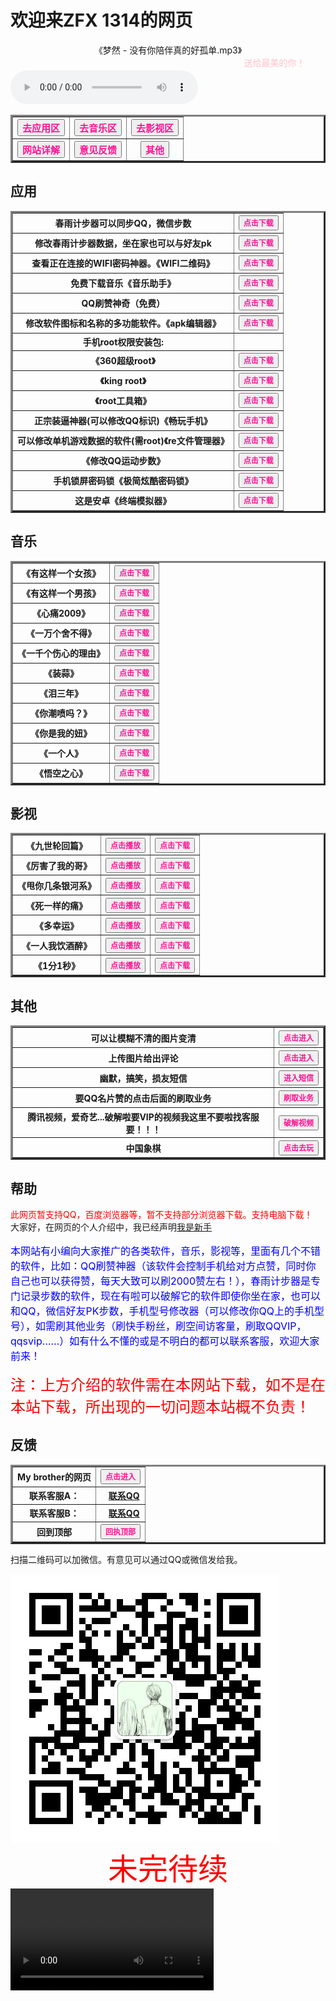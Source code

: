 <!--
<html>  
<body>  
    <canvas id="can" width="400" height="400" style="background: Black"></canvas>  
    <script>  
        var sn = [ 42, 41 ], dz = 43, fx = 1, n, ctx = document.getElementById("can").getContext("2d");  
        function draw(t, c) {  
            ctx.fillStyle = c;  
            ctx.fillRect(t % 20 * 20 + 1, ~~(t / 20) * 20 + 1, 18, 18);  
        }  
        document.onkeydown = function(e) {  
            fx = sn[1] - sn[0] == (n = [ -1, -20, 1, 20 ][(e || event).keyCode - 37] || fx) ? fx : n  
        };  
        !function() {  
            sn.unshift(n = sn[0] + fx);  
            if (sn.indexOf(n, 1) > 0 || n<0||n>399 || fx == 1 && n % 20 == 0 || fx == -1 && n % 20 == 19)  
                return alert("游戏结束");  
            draw(n, "Lime");  
            if (n == dz) {  
                while (sn.indexOf(dz = ~~(Math.random() * 400)) >= 0);  
                draw(dz, "Yellow");  
            } else  
                draw(sn.pop(), "Black");  
                setTimeout(arguments.callee, 130);  
        }();  
    </script>  
</body>  
</html>
-->


<h1>欢迎来ZFX 1314的网页</h1>
<!--
<body bgcolor="pink"></body>
-->
<body background="img/jpg/1515284947513.jpeg">







<center>《梦然 - 没有你陪伴真的好孤单.mp3》<marquee><font color="pink">送给最美的你！</font></marquee></center>
<div class="post-preview">
<audio controls="controls" bgcolor="pink" height="100" width="100">  <source src="img/music/梦然 - 没有你陪伴真的好孤单.mp3" type="audio/mp3"></audio>



<center>
<table border="3" >
<tr>
<th><a href="#C1"><BODY><form onMouseOver="change('#000000')" onMouseOut="change('#0000FF')">
<input type="button" name="Button" class="thisclass" value="去应用区" onMouseOver="this.style.color='Select:'" onMouseOut="this.style.color='#FFFF00'" onMouseDown="this.style.color='#0000FF'" style="color:#FF1493; font-family:宋体; font-weight:bold; font-size:15px;" onClick="jumpto2">
</form></BODY>
</a></th>
<th><a href="#C2"><BODY><form onMouseOver="change('#000000')" onMouseOut="change('#0000FF')">
<input type="button" name="Button" class="thisclass" value="去音乐区" onMouseOver="this.style.color='Select:'" onMouseOut="this.style.color='#FFFF00'" onMouseDown="this.style.color='#0000FF'" style="color:#FF1493; font-family:宋体; font-weight:bold; font-size:15px;" onClick="jumpto2">
</form></BODY></a></th>
<th><a href="#C3"><BODY><form onMouseOver="change('#000000')" onMouseOut="change('#0000FF')">
<input type="button" name="Button" class="thisclass" value="去影视区" onMouseOver="this.style.color='Select:'" onMouseOut="this.style.color='#FFFF00'" onMouseDown="this.style.color='#0000FF'" style="color:#FF1493; font-family:宋体; font-weight:bold; font-size:15px;" onClick="jumpto2">
</form></BODY></a></th>
</tr>
<tr>
<th><a href="#C4"><BODY><form onMouseOver="change('#000000')" onMouseOut="change('#0000FF')">
<input type="button" name="Button" class="thisclass" value="网站详解" onMouseOver="this.style.color='Select:'" onMouseOut="this.style.color='#FFFF00'" onMouseDown="this.style.color='#0000FF'" style="color:#FF1493; font-family:宋体; font-weight:bold; font-size:15px;" onClick="jumpto2">
</form></BODY></a></th>
<th><a href="#C5"><BODY><form onMouseOver="change('#000000')" onMouseOut="change('#0000FF')">
<input type="button" name="Button" class="thisclass" value="意见反馈" onMouseOver="this.style.color='Select:'" onMouseOut="this.style.color='#FFFF00'" onMouseDown="this.style.color='#0000FF'" style="color:#FF1493; font-family:宋体; font-weight:bold; font-size:15px;" onClick="jumpto2">
</form></BODY></a></th>
<th><a href="#C6"><BODY><form onMouseOver="change('#000000')" onMouseOut="change('#0000FF')">
<input type="button" name="Button" class="thisclass" value="其他" onMouseOver="this.style.color='Select:'" onMouseOut="this.style.color='#FFFF00'" onMouseDown="this.style.color='#0000FF'" style="color:#FF1493; font-family:宋体; font-weight:bold; font-size:15px;" onClick="jumpto2">
</form></BODY></a></th>
</tr>
</table>
</center>  

<a name="C1"><h2>应用</h2></a>
<center>
<table border="3" >
<tr>
<th>春雨计步器可以同步QQ，微信步数</th>
<th><a href="img/春雨计步器_2.3.0.apk"><BODY><form onMouseOver="change('#000000')" onMouseOut="change('#0000FF')">
<input type="button" name="Button" class="thisclass" value="点击下载" onMouseOver="this.style.color='Select:'" onMouseOut="this.style.color='#FFFF00'" onMouseDown="this.style.color='#0000FF'" style="color:#FF1493; font-family:宋体; font-weight:bold; font-size:12px;" onClick="jumpto2">
</form></BODY></a></th>
</tr>
<tr>
<th>修改春雨计步器数据，坐在家也可以与好友pk</th>
<th><a href="img/春雨步数修改器_1.0.apk"><BODY><form onMouseOver="change('#000000')" onMouseOut="change('#0000FF')">
<input type="button" name="Button" class="thisclass" value="点击下载" onMouseOver="this.style.color='Select:'" onMouseOut="this.style.color='#FFFF00'" onMouseDown="this.style.color='#0000FF'" style="color:#FF1493; font-family:宋体; font-weight:bold; font-size:12px;" onClick="jumpto2">
</form></BODY></a></th>
</tr>
<tr>
<th>查看正在连接的WIFI密码神器。《WIFI二维码》</th>
<th><a href="img/com.eoe.wifishare.apk"><BODY><form onMouseOver="change('#000000')" onMouseOut="change('#0000FF')">
<input type="button" name="Button" class="thisclass" value="点击下载" onMouseOver="this.style.color='Select:'" onMouseOut="this.style.color='#FFFF00'" onMouseDown="this.style.color='#0000FF'" style="color:#FF1493; font-family:宋体; font-weight:bold; font-size:12px;" onClick="jumpto2">
</form></BODY></a></th>
</tr>
<tr>
<th>免费下载音乐《音乐助手》</th>
<th><a href="img/音乐助手_1.2.5.3.apk"><BODY><form onMouseOver="change('#000000')" onMouseOut="change('#0000FF')">
<input type="button" name="Button" class="thisclass" value="点击下载" onMouseOver="this.style.color='Select:'" onMouseOut="this.style.color='#FFFF00'" onMouseDown="this.style.color='#0000FF'" style="color:#FF1493; font-family:宋体; font-weight:bold; font-size:12px;" onClick="jumpto2">
</form></BODY></a></th>
</tr>
<tr>
<th>QQ刷赞神奇（免费）</th>
<th><a href="img/名片点点_1.4.6.apk"><BODY><form onMouseOver="change('#000000')" onMouseOut="change('#0000FF')">
<input type="button" name="Button" class="thisclass" value="点击下载" onMouseOver="this.style.color='Select:'" onMouseOut="this.style.color='#FFFF00'" onMouseDown="this.style.color='#0000FF'" style="color:#FF1493; font-family:宋体; font-weight:bold; font-size:12px;" onClick="jumpto2">
</form></BODY></a></th>
</tr>
	
<tr>
<th>修改软件图标和名称的多功能软件。《apk编辑器》</th>
<th><a href="img/apk_editor_pro.apk"><BODY><form onMouseOver="change('#000000')" onMouseOut="change('#0000FF')">
<input type="button" name="Button" class="thisclass" value="点击下载" onMouseOver="this.style.color='Select:'" onMouseOut="this.style.color='#FFFF00'" onMouseDown="this.style.color='#0000FF'" style="color:#FF1493; font-family:宋体; font-weight:bold; font-size:12px;" onClick="jumpto2">
</form></BODY></a></th>
</tr>

<tr>
<th>手机root权限安装包:</th>
<th></th>
</tr>

<tr>
<th>《360超级root》</th>
<th><a href="img/com.qihoo.permmgr_8.0.1.1_liqucn.com.apk"><BODY><form onMouseOver="change('#000000')" onMouseOut="change('#0000FF')">
<input type="button" name="Button" class="thisclass" value="点击下载" onMouseOver="this.style.color='Select:'" onMouseOut="this.style.color='#FFFF00'" onMouseDown="this.style.color='#0000FF'" style="color:#FF1493; font-family:宋体; font-weight:bold; font-size:12px;" onClick="jumpto2">
</form></BODY></a></th>
</tr>

<tr>
<th>《king root》</th>
<th><a href="img/KingRoot-一键权限获取，授权管理.apk"><BODY><form onMouseOver="change('#000000')" onMouseOut="change('#0000FF')">
<input type="button" name="Button" class="thisclass" value="点击下载" onMouseOver="this.style.color='Select:'" onMouseOut="this.style.color='#FFFF00'" onMouseDown="this.style.color='#0000FF'" style="color:#FF1493; font-family:宋体; font-weight:bold; font-size:12px;" onClick="jumpto2">
</form></BODY></a></th>
</tr>

<tr>
<th>《root工具箱》</th>
<th><a href="img/RootEssentials_downcc.apk"><BODY><form onMouseOver="change('#000000')" onMouseOut="change('#0000FF')">
<input type="button" name="Button" class="thisclass" value="点击下载" onMouseOver="this.style.color='Select:'" onMouseOut="this.style.color='#FFFF00'" onMouseDown="this.style.color='#0000FF'" style="color:#FF1493; font-family:宋体; font-weight:bold; font-size:12px;" onClick="jumpto2">
</form></BODY></a></th>
</tr>

<tr>
<th>正宗装逼神器(可以修改QQ标识)《畅玩手机》</th>
<th><a href="img/1788510.apk"><BODY><form onMouseOver="change('#000000')" onMouseOut="change('#0000FF')">
<input type="button" name="Button" class="thisclass" value="点击下载" onMouseOver="this.style.color='Select:'" onMouseOut="this.style.color='#FFFF00'" onMouseDown="this.style.color='#0000FF'" style="color:#FF1493; font-family:宋体; font-weight:bold; font-size:12px;" onClick="jumpto2">
</form></BODY></a></th>
</tr>

<tr>
<th>可以修改单机游戏数据的软件(需root)《re文件管理器》</th>
<th><a href="img/RE管理器 rootexplorer.apk"><BODY><form onMouseOver="change('#000000')" onMouseOut="change('#0000FF')">
<input type="button" name="Button" class="thisclass" value="点击下载" onMouseOver="this.style.color='Select:'" onMouseOut="this.style.color='#FFFF00'" onMouseDown="this.style.color='#0000FF'" style="color:#FF1493; font-family:宋体; font-weight:bold; font-size:12px;" onClick="jumpto2">
</form></BODY></a></th>
</tr>

<tr>
<th>《修改QQ运动步数》</th>
<th><a href="img/3f09c387bd23b1f609136ca0a5271862-152055-o_1bpiltb391fs0soe1fco4hn1s7sq-uid-1065.apk"><BODY><form onMouseOver="change('#000000')" onMouseOut="change('#0000FF')">
<input type="button" name="Button" class="thisclass" value="点击下载" onMouseOver="this.style.color='Select:'" onMouseOut="this.style.color='#FFFF00'" onMouseDown="this.style.color='#0000FF'" style="color:#FF1493; font-family:宋体; font-weight:bold; font-size:12px;" onClick="jumpto2">
</form></BODY></a></th>
</tr>

<tr>
<th>手机锁屏密码锁《极简炫酷密码锁》</th>
<th><a href="img/com.tpad.change.unlock.ji1jian1xuan4ku4op.apk"><BODY><form onMouseOver="change('#000000')" onMouseOut="change('#0000FF')">
<input type="button" name="Button" class="thisclass" value="点击下载" onMouseOver="this.style.color='Select:'" onMouseOut="this.style.color='#FFFF00'" onMouseDown="this.style.color='#0000FF'" style="color:#FF1493; font-family:宋体; font-weight:bold; font-size:12px;" onClick="jumpto2">
</form></BODY></a></th>
</tr>

<tr>
<th>这是安卓《终端模拟器》</th>
<th><a href="img/com.termux.apk" download="com.termux.apk"><BODY><form onMouseOver="change('#000000')" onMouseOut="change('#0000FF')">
<input type="button" name="Button" class="thisclass" value="点击下载" onMouseOver="this.style.color='Select:'" onMouseOut="this.style.color='#FFFF00'" onMouseDown="this.style.color='#0000FF'" style="color:#FF1493; font-family:宋体; font-weight:bold; font-size:12px;" onClick="jumpto2">
</form></BODY></a></th>
</tr>
	

</table>
</center>

<a name="C2"><h2>音乐</h2></a>
<table border="3" >
<tr>
<th>《有这样一个女孩》</th>
<th><a href="img/music/徐子洋、杨浩宇 - 有这样一个女孩.mp3"><BODY><form onMouseOver="change('#000000')" onMouseOut="change('#0000FF')">
<input type="button" name="Button" class="thisclass" value="点击下载" onMouseOver="this.style.color='Select:'" onMouseOut="this.style.color='#FFFF00'" onMouseDown="this.style.color='#0000FF'" style="color:#FF1493; font-family:宋体; font-weight:bold; font-size:12px;" onClick="jumpto2">
</form></BODY></a></th>

</tr>
	
<tr>
<th>《有这样一个男孩》</th>
<th><a href="img/music/网络歌手 - 有这样一个男孩 (张会玩).mp3"><BODY><form onMouseOver="change('#000000')" onMouseOut="change('#0000FF')">
<input type="button" name="Button" class="thisclass" value="点击下载" onMouseOver="this.style.color='Select:'" onMouseOut="this.style.color='#FFFF00'" onMouseDown="this.style.color='#0000FF'" style="color:#FF1493; font-family:宋体; font-weight:bold; font-size:12px;" onClick="jumpto2">
</form></BODY></a></th>

</tr>
	
<tr>
<th>《心痛2009》</th>
<th><a href="img/music/群星 - 心痛2009.mp3"><BODY><form onMouseOver="change('#000000')" onMouseOut="change('#0000FF')">
<input type="button" name="Button" class="thisclass" value="点击下载" onMouseOver="this.style.color='Select:'" onMouseOut="this.style.color='#FFFF00'" onMouseDown="this.style.color='#0000FF'" style="color:#FF1493; font-family:宋体; font-weight:bold; font-size:12px;" onClick="jumpto2">
</form></BODY></a></th>

</tr>

<tr>
<th>《一万个舍不得》</th>
<th><a href="img/music/庄心妍、祁隆 - 一万个舍不得(1).mp3"><BODY><form onMouseOver="change('#000000')" onMouseOut="change('#0000FF')">
<input type="button" name="Button" class="thisclass" value="点击下载" onMouseOver="this.style.color='Select:'" onMouseOut="this.style.color='#FFFF00'" onMouseDown="this.style.color='#0000FF'" style="color:#FF1493; font-family:宋体; font-weight:bold; font-size:12px;" onClick="jumpto2">
</form></BODY></a></th>


</tr>

<tr>
<th>《一千个伤心的理由》</th>
<th><a href="img/music/张学友 - 一千个伤心的理由.mp3"><BODY><form onMouseOver="change('#000000')" onMouseOut="change('#0000FF')">
<input type="button" name="Button" class="thisclass" value="点击下载" onMouseOver="this.style.color='Select:'" onMouseOut="this.style.color='#FFFF00'" onMouseDown="this.style.color='#0000FF'" style="color:#FF1493; font-family:宋体; font-weight:bold; font-size:12px;" onClick="jumpto2">
</form></BODY></a></th>


</tr>

<tr>
<th>《装蒜》</th>
<th><a href="img/music/蒋蒋 - 装蒜.mp3"><BODY><form onMouseOver="change('#000000')" onMouseOut="change('#0000FF')">
<input type="button" name="Button" class="thisclass" value="点击下载" onMouseOver="this.style.color='Select:'" onMouseOut="this.style.color='#FFFF00'" onMouseDown="this.style.color='#0000FF'" style="color:#FF1493; font-family:宋体; font-weight:bold; font-size:12px;" onClick="jumpto2">
</form></BODY></a></th>

</tr>

<tr>
<th>《泪三年》</th>
<th><a href="img/music/Mc阿哲 - 泪三年.mp3"><BODY><form onMouseOver="change('#000000')" onMouseOut="change('#0000FF')">
<input type="button" name="Button" class="thisclass" value="点击下载" onMouseOver="this.style.color='Select:'" onMouseOut="this.style.color='#FFFF00'" onMouseDown="this.style.color='#0000FF'" style="color:#FF1493; font-family:宋体; font-weight:bold; font-size:12px;" onClick="jumpto2">
</form></BODY></a></th>

</tr>

<tr>
<th>《你潮喷吗？》</th>
<th><a href="img/music/马天乐 - 你潮喷吗.MP3"><BODY><form onMouseOver="change('#000000')" onMouseOut="change('#0000FF')">
<input type="button" name="Button" class="thisclass" value="点击下载" onMouseOver="this.style.color='Select:'" onMouseOut="this.style.color='#FFFF00'" onMouseDown="this.style.color='#0000FF'" style="color:#FF1493; font-family:宋体; font-weight:bold; font-size:12px;" onClick="jumpto2">
</form></BODY></a></th>

</tr>

<tr>
<th>《你是我的妞》</th>
<th><a href="img/music/老猫 - 你是我的妞.mp3"><BODY><form onMouseOver="change('#000000')" onMouseOut="change('#0000FF')">
<input type="button" name="Button" class="thisclass" value="点击下载" onMouseOver="this.style.color='Select:'" onMouseOut="this.style.color='#FFFF00'" onMouseDown="this.style.color='#0000FF'" style="color:#FF1493; font-family:宋体; font-weight:bold; font-size:12px;" onClick="jumpto2">
</form></BODY></a></th>

</tr>

<tr>
<th>《一个人》</th>
<th><a href="img/music/吴靖怡 - 一个人.MP3"><BODY><form onMouseOver="change('#000000')" onMouseOut="change('#0000FF')">
<input type="button" name="Button" class="thisclass" value="点击下载" onMouseOver="this.style.color='Select:'" onMouseOut="this.style.color='#FFFF00'" onMouseDown="this.style.color='#0000FF'" style="color:#FF1493; font-family:宋体; font-weight:bold; font-size:12px;" onClick="jumpto2">
</form></BODY></a></th>
</tr>

<tr>
<th>《悟空之心》</th>
<th><a href="img/music/MC七星 - 悟空之心 [mqms].mp3"><BODY><form onMouseOver="change('#000000')" onMouseOut="change('#0000FF')">
<input type="button" name="Button" class="thisclass" value="点击下载" onMouseOver="this.style.color='Select:'" onMouseOut="this.style.color='#FFFF00'" onMouseDown="this.style.color='#0000FF'" style="color:#FF1493; font-family:宋体; font-weight:bold; font-size:12px;" onClick="jumpto2">
</form></BODY></a></th>
</tr>
</table>




<a name="C3"><h2>影视</h2></a>
<table border="3" >
<tr>
<th>《九世轮回篇》</th>
<th><a href="http://toutiao.com/group/6472225886547477005/?iid=16393968975&app=news_article&utm_source=copy_link&utm_medium=android&utm_campaign=client_share" alt="点击跳转"><BODY><form onMouseOver="change('#000000')" onMouseOut="change('#0000FF')">
<input type="button" name="Button" class="thisclass" value="点击播放" onMouseOver="this.style.color='Select:'" onMouseOut="this.style.color='#FFFF00'" onMouseDown="this.style.color='#0000FF'" style="color:#FF1493; font-family:宋体; font-weight:bold; font-size:12px;" onClick="jumpto2">
</form></BODY></a></th>
<th><a href="img/flash/九世轮回篇(KTV版)-art--MC冰鑫--art-293834d184605b8ae2a8f9fa191800e2.mp4"><BODY><form onMouseOver="change('#000000')" onMouseOut="change('#0000FF')">
<input type="button" name="Button" class="thisclass" value="点击下载" onMouseOver="this.style.color='Select:'" onMouseOut="this.style.color='#FFFF00'" onMouseDown="this.style.color='#0000FF'" style="color:#FF1493; font-family:宋体; font-weight:bold; font-size:12px;" onClick="jumpto2">
</form></BODY></a></th>
</tr>
<tr>
<th>《厉害了我的哥》</th>
<th><a href="http://m.xiguashipin.cn/group/6472233100041519630/?iid=15774418255&app=video_article&utm_source=copy_link&utm_medium=android&utm_campaign=client_share" alt="点击跳转"><BODY><form onMouseOver="change('#000000')" onMouseOut="change('#0000FF')">
<input type="button" name="Button" class="thisclass" value="点击播放" onMouseOver="this.style.color='Select:'" onMouseOut="this.style.color='#FFFF00'" onMouseDown="this.style.color='#0000FF'" style="color:#FF1493; font-family:宋体; font-weight:bold; font-size:12px;" onClick="jumpto2">
</form></BODY></a></th> <th><a href="img/flash/厉害了我的哥-art--帅少--art-8c99c8542aba31c2a5446f5a6f671243.mp4"><BODY><form onMouseOver="change('#000000')" onMouseOut="change('#0000FF')">
<input type="button" name="Button" class="thisclass" value="点击下载" onMouseOver="this.style.color='Select:'" onMouseOut="this.style.color='#FFFF00'" onMouseDown="this.style.color='#0000FF'" style="color:#FF1493; font-family:宋体; font-weight:bold; font-size:12px;" onClick="jumpto2">
</form></BODY></a></th>
</tr>
<tr>
<th>《甩你几条银河系》</th>
<th><a href="http://m.xiguavideo.cn/group/6472323160178950670/?iid=15774418255&app=video_article&utm_source=copy_link&utm_medium=android&utm_campaign=client_share" alt="点击跳转"><BODY><form onMouseOver="change('#000000')" onMouseOut="change('#0000FF')">
<input type="button" name="Button" class="thisclass" value="点击播放" onMouseOver="this.style.color='Select:'" onMouseOut="this.style.color='#FFFF00'" onMouseDown="this.style.color='#0000FF'" style="color:#FF1493; font-family:宋体; font-weight:bold; font-size:12px;" onClick="jumpto2">
</form></BODY></a></th>
<th><a href="img/flash/甩你几条银河系-art--MC天佑--art-2cf03f10b897121bfea95bd103685fa2.mp4"><BODY><form onMouseOver="change('#000000')" onMouseOut="change('#0000FF')">
<input type="button" name="Button" class="thisclass" value="点击下载" onMouseOver="this.style.color='Select:'" onMouseOut="this.style.color='#FFFF00'" onMouseDown="this.style.color='#0000FF'" style="color:#FF1493; font-family:宋体; font-weight:bold; font-size:12px;" onClick="jumpto2">
</form></BODY></a></th>
</tr>
<tr>
<th>《死一样的痛》</th>
<th><a href="http://t2.kugou.com/5gYIOccrAV3" alt="点击跳转"><BODY><form onMouseOver="change('#000000')" onMouseOut="change('#0000FF')">
<input type="button" name="Button" class="thisclass" value="点击播放" onMouseOver="this.style.color='Select:'" onMouseOut="this.style.color='#FFFF00'" onMouseDown="this.style.color='#0000FF'" style="color:#FF1493; font-family:宋体; font-weight:bold; font-size:12px;" onClick="jumpto2">
</form></BODY></a></th>
<th><a href="img/flash/死一样的痛过-art--MC梦、Mellow--art-4c6728d32bd34c89a67f1f0a66bebf45.mp4"><BODY><form onMouseOver="change('#000000')" onMouseOut="change('#0000FF')">
<input type="button" name="Button" class="thisclass" value="点击下载" onMouseOver="this.style.color='Select:'" onMouseOut="this.style.color='#FFFF00'" onMouseDown="this.style.color='#0000FF'" style="color:#FF1493; font-family:宋体; font-weight:bold; font-size:12px;" onClick="jumpto2">
</form></BODY></a></th>
</tr>
<tr>
<th>《多幸运》</th>
<th><a href="http://m.xiguavideo.cn/group/6479004933306712589/?iid=17901884432&app=video_article&utm_source=copy_link&utm_medium=android&utm_campaign=client_share" alt="点击跳转"><BODY><form onMouseOver="change('#000000')" onMouseOut="change('#0000FF')">
<input type="button" name="Button" class="thisclass" value="点击播放" onMouseOver="this.style.color='Select:'" onMouseOut="this.style.color='#FFFF00'" onMouseDown="this.style.color='#0000FF'" style="color:#FF1493; font-family:宋体; font-weight:bold; font-size:12px;" onClick="jumpto2">
</form></BODY></a></th>
<th><a href="img/flash/多幸运(可塑性记忆饭制版)-art--韩安旭--art-4a00f3af5a78e2dd025103f0941af28c.mp4"><BODY><form onMouseOver="change('#000000')" onMouseOut="change('#0000FF')">
<input type="button" name="Button" class="thisclass" value="点击下载" onMouseOver="this.style.color='Select:'" onMouseOut="this.style.color='#FFFF00'" onMouseDown="this.style.color='#0000FF'" style="color:#FF1493; font-family:宋体; font-weight:bold; font-size:12px;" onClick="jumpto2">
</form></BODY></a></th>
</tr>
<tr>
<th>《一人我饮酒醉》</th>
<th><a href="http://toutiao.com/group/6479000971534926349/?iid=16393968975&app=news_article&utm_source=copy_link&utm_medium=android&utm_campaign=client_share" alt="点击跳转"><BODY><form onMouseOver="change('#000000')" onMouseOut="change('#0000FF')">
<input type="button" name="Button" class="thisclass" value="点击播放" onMouseOver="this.style.color='Select:'" onMouseOut="this.style.color='#FFFF00'" onMouseDown="this.style.color='#0000FF'" style="color:#FF1493; font-family:宋体; font-weight:bold; font-size:12px;" onClick="jumpto2">
</form></BODY></a></th>
<th><a href="img/flash/一人饮酒醉-art--大鹏、MC天佑--art-d3935be27c2557ebd7c882ae74b2f4d3.mp4"><BODY><form onMouseOver="change('#000000')" onMouseOut="change('#0000FF')">
<input type="button" name="Button" class="thisclass" value="点击下载" onMouseOver="this.style.color='Select:'" onMouseOut="this.style.color='#FFFF00'" onMouseDown="this.style.color='#0000FF'" style="color:#FF1493; font-family:宋体; font-weight:bold; font-size:12px;" onClick="jumpto2">
</form></BODY></a></th>
</tr>
<tr>
<th>《1分1秒》</th>
<th><a href="http://t1.kugou.com/5gX8edbrAV3" alt="点击跳转"><BODY><form onMouseOver="change('#000000')" onMouseOut="change('#0000FF')">
<input type="button" name="Button" class="thisclass" value="点击播放" onMouseOver="this.style.color='Select:'" onMouseOut="this.style.color='#FFFF00'" onMouseDown="this.style.color='#0000FF'" style="color:#FF1493; font-family:宋体; font-weight:bold; font-size:12px;" onClick="jumpto2">
</form></BODY></a></th>
<th><a href="img/flash/1분 1초-art--EPIK HIGH、Taru--art-21a6edf90d0dc1063a67af9bc4ceafe6.mp4"><BODY><form onMouseOver="change('#000000')" onMouseOut="change('#0000FF')">
<input type="button" name="Button" class="thisclass" value="点击下载" onMouseOver="this.style.color='Select:'" onMouseOut="this.style.color='#FFFF00'" onMouseDown="this.style.color='#0000FF'" style="color:#FF1493; font-family:宋体; font-weight:bold; font-size:12px;" onClick="jumpto2">
</form></BODY></a></th>
</tr>
</table>

<a name="C6"><h2>其他</h2></a>
<center>
<table border="3" >
<tr>
<th>可以让模糊不清的图片变清</th>
<th><a href="http://bigjpg.com/" alt="图片变清"><BODY><form onMouseOver="change('#000000')" onMouseOut="change('#0000FF')">
<input type="button" name="Button" class="thisclass" value="点击进入" onMouseOver="this.style.color='Select:'" onMouseOut="this.style.color='#FFFF00'" onMouseDown="this.style.color='#0000FF'" style="color:#FF1493; font-family:宋体; font-weight:bold; font-size:12px;" onClick="jumpto2">
</form></BODY></a></th>
</tr>
<tr>
<th>上传图片给出评论</th>
<th><a href="http://kan.msxiaobing.com/imagegame/portal?task=beauty&phase=2&key=UnPbcPI0EjQTcygzmTAANFIzWTdwNBN2UDMuMRwwQnQnAA&feid=71e035c0b9344dd5a63aff0051d2a1d4&ftid=cab4f198325da7449f810aa43399551c" alt="可以对图片评论"><BODY><form onMouseOver="change('#000000')" onMouseOut="change('#0000FF')">
<input type="button" name="Button" class="thisclass" value="点击进入" onMouseOver="this.style.color='Select:'" onMouseOut="this.style.color='#FFFF00'" onMouseDown="this.style.color='#0000FF'" style="color:#FF1493; font-family:宋体; font-weight:bold; font-size:12px;" onClick="jumpto2">
</form></BODY></a></th>
</tr>
<tr>
<th>幽默，搞笑，损友短信</th>
<th><a href="https://zfx521wjy.github.io/521" alt="点击跳转"><BODY><form onMouseOver="change('#000000')" onMouseOut="change('#0000FF')">
<input type="button" name="Button" class="thisclass" value="进入短信" onMouseOver="this.style.color='Select:'" onMouseOut="this.style.color='#FFFF00'" onMouseDown="this.style.color='#0000FF'" style="color:#FF1493; font-family:宋体; font-weight:bold; font-size:12px;" onClick="jumpto2">
</form></BODY></a>
</th>
</tr>

<tr>
<th>要QQ名片赞的点击后面的刷取业务</th>
<th><a href="http://ZFX.556DS.CN" alt="点击跳转"><BODY><form onMouseOver="change('#000000')" onMouseOut="change('#0000FF')">
<input type="button" name="Button" class="thisclass" value="刷取业务" onMouseOver="this.style.color='Select:'" onMouseOut="this.style.color='#FFFF00'" onMouseDown="this.style.color='#0000FF'" style="color:#FF1493; font-family:宋体; font-weight:bold; font-size:12px;" onClick="jumpto2">
</form></BODY></a></th>
</tr>
<tr>
<th>腾讯视频，爱奇艺...破解啦要VIP的视频我这里不要啦找客服要！！！</th>
<th><a href="http://www.pupudy.com/play?make=url&id=http://m.v.qq.com/play/play.html?coverid=fzfi0p4etjrckhh&vid=a00260ipkjg&ptag=2_6.0.0.14297_copy" alt="看免费视频"><BODY><form onMouseOver="change('#000000')" onMouseOut="change('#0000FF')">
<input type="button" name="Button" class="thisclass" value="破解视频" onMouseOver="this.style.color='Select:'" onMouseOut="this.style.color='#FFFF00'" onMouseDown="this.style.color='#0000FF'" style="color:#FF1493; font-family:宋体; font-weight:bold; font-size:12px;" onClick="jumpto2">
</form></BODY></a></th>
</tr>
<tr>
	<th>中国象棋</th>
	<th><a href="http://www.html5tricks.com/demo/jiaoben1765/index.html" alt="中国象棋"><BODY><form onMouseOver="change('#000000')" onMouseOut="change('#0000FF')">
<input type="button" name="Button" class="thisclass" value="点击去玩" onMouseOver="this.style.color='Select:'" onMouseOut="this.style.color='#FFFF00'" onMouseDown="this.style.color='#0000FF'" style="color:#FF1493; font-family:宋体; font-weight:bold; font-size:12px;" onClick="jumpto2">
</form></BODY></a></th>
	</tr>
</table>
</center>



<a name="C4"><h2>帮助</h2></a>
<font color="red">此网页暂支持QQ，百度浏览器等，暂不支持部分浏览器下载。支持电脑下载！</font><br>
大家好，在网页的个人介绍中，我已经声明<ins>我是新手</ins>
<font color="blue" size="3"><p>本网站有小编向大家推广的各类软件，音乐，影视等，里面有几个不错的软件，比如：QQ刷赞神器（该软件会控制手机给对方点赞，同时你自己也可以获得赞，每天大致可以刷2000赞左右！），春雨计步器是专门记录步数的软件，现在有啦可以破解它的软件即使你坐在家，也可以和QQ，微信好友PK步数，手机型号修改器（可以修改你QQ上的手机型号），如需刷其他业务（刷快手粉丝，刷空间访客量，刷取QQVIP，qqsvip……）如有什么不懂的或是不明白的都可以联系客服，欢迎大家前来！</p></font>
<font color="red" size="5">注：上方介绍的软件需在本网站下载，如不是在本站下载，所出现的一切问题本站概不负责！</font>




<a name="C5"><h2>反馈</h2></a>
<center>
<table border="3" >
<tr>
<th>My brother的网页</th>
<th><a href="https://zfb132.github.io" title="点击跳转"><BODY><form onMouseOver="change('#000000')" onMouseOut="change('#0000FF')">
<input type="button" name="Button" class="thisclass" value="点击进入" onMouseOver="this.style.color='Select:'" onMouseOut="this.style.color='#FFFF00'" onMouseDown="this.style.color='#0000FF'" style="color:#FF1493; font-family:宋体; font-weight:bold; font-size:12px;" onClick="jumpto2">
</form></BODY></a></th>
</tr>
<tr>
<th>联系客服A：</th>
<th>
<html manifest="">
<head>
    <meta charset="UTF-8">
<meta name="viewport" content="width=device-width, initial-scale=1.0, maximum-scale=1.0, minimum-scale=1.0, user-scalable=no">
    <title>QQ Test</title>
</head>
<body>
    <a href="mqqwpa://im/chat?chat_type=wpa&uin=2675699284&version=1&src_type=web&web_src=oicqzone.com">联系QQ</a>
</body>
	</html>

</th>
	</tr>
<tr>
	<th>联系客服B：</th>
	<th>
<html manifest="">
<head>
    <meta charset="UTF-8">
<meta name="viewport" content="width=device-width, initial-scale=1.0, maximum-scale=1.0, minimum-scale=1.0, user-scalable=no">
    <title>QQ Test</title>
</head>
<body>
    <a href="mqqwpa://im/chat?chat_type=wpa&uin=2810913277&version=1&src_type=web&web_src=oicqzone.com">联系QQ</a>
</body>
		</html></th>
	</tr>
<tr><th>回到顶部</th>
<th><a href="#"><BODY><form onMouseOver="change('#000000')" onMouseOut="change('#0000FF')">
<input type="button" name="Button" class="thisclass" value="回执顶部" onMouseOver="this.style.color='Select:'" onMouseOut="this.style.color='#FFFF00'" onMouseDown="this.style.color='#0000FF'" style="color:#FF1493; font-family:宋体; font-weight:bold; font-size:12px;" onClick="jumpto2">
</form></BODY></a></th>
</tr>
</table>
</center>

<p>扫描二维码可以加微信。有意见可以通过QQ或微信发给我。</p>
<a href="http://weixin.qq.com/r/ykzexmzEPzFArSil9xnY"><img src="img/jpg/mmqrcode1519959826188.png"></a>
<center><font color="red" size="10">未完待续</font></center>
<video src="img/flash/多幸运-art--十年华语流行--art-10bbe47ae3ae0704a9d212a7d96f2bd2.mp4" controls width="325px" heigt="120px"></video> 

<!--

<table border="3">
<caption>留言薄</caption>
<tr>
<td>姓名：</td>
<td><input type='text' /></td>
</tr>
<tr>
<td>电话：</td>
<td><input type='text' /></td>
</tr>
<tr>
<td>Email地址：</td>
<td><input type='text' /></td>
</tr>
<tr>
<td>留言：</td>
<td><textarea rows="10" cols="30" ></textarea></td>
</tr>
<tr><td colspan="2" align='center'><input type='button' value='提交' /> <input type='button' value='清除' /></td>
</tr>
</table>
-->










